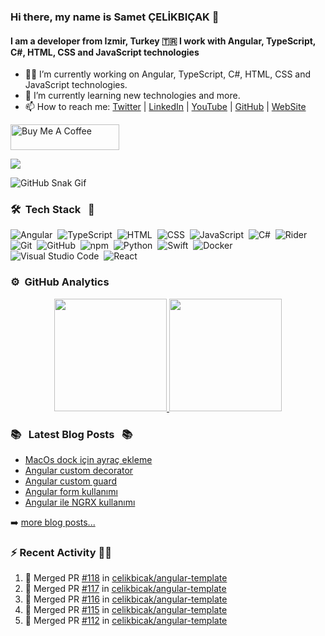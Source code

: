 ### Hi there, my name is Samet ÇELİKBIÇAK 👋
#### I am a developer from Izmir, Turkey 🇹🇷 I work with Angular, TypeScript, C#, HTML, CSS and JavaScript technologies

- 👨‍💻 I’m currently working on Angular, TypeScript, C#, HTML, CSS and JavaScript technologies.
- 🌱 I’m currently learning new technologies and more.
- 📫 How to reach me: [Twitter](https://twitter.com/sametcelikbicak) | [LinkedIn](https://www.linkedin.com/in/sametcelikbicak) | [YouTube](https://www.youtube.com/channel/UCS_Lum6iidluJodda7T7WKA) | [GitHub](https://github.com/sametcelikbicak) | [WebSite](https://sametcelikbicak.com/)

<a href="https://www.buymeacoffee.com/sametcelikbicak" target="_blank"><img src="https://cdn.buymeacoffee.com/buttons/default-yellow.png" alt="Buy Me A Coffee" height="41" width="174"></a>

![](https://komarev.com/ghpvc/?username=sametcelikbicak)

![GitHub Snak Gif](https://github.com/sametcelikbicak/sametcelikbicak/blob/output/github-contribution-grid-snake.svg)

<!--
**sametcelikbicak/sametcelikbicak** is a ✨ _special_ ✨ repository because its `README.md` (this file) appears on your GitHub profile.

Here are some ideas to get you started:

- 🔭 I’m currently working on ...
- 🌱 I’m currently learning ...
- 👯 I’m looking to collaborate on ...
- 🤔 I’m looking for help with ...
- 💬 Ask me about ...
- 📫 How to reach me: ...
- 😄 Pronouns: ...
- ⚡ Fun fact: ...
-->

### 🛠 &nbsp;Tech Stack &nbsp; 🧰


![Angular](https://img.shields.io/badge/-Angular-05122A?style=flat&logo=Angular)&nbsp;
![TypeScript](https://img.shields.io/badge/-TypeScript-05122A?style=flat&logo=TypeScript)&nbsp;
![HTML](https://img.shields.io/badge/-HTML-05122A?style=flat&logo=HTML5)&nbsp;
![CSS](https://img.shields.io/badge/-CSS-05122A?style=flat&logo=CSS3&logoColor=1572B6)&nbsp;
![JavaScript](https://img.shields.io/badge/-JavaScript-05122A?style=flat&logo=javascript)&nbsp;
![C#](https://img.shields.io/badge/-C%23-05122A?style=flat&logo=c-sharp)&nbsp;
![Rider](https://img.shields.io/badge/-Rider-05122A?style=flat&logo=jetbrains)&nbsp;
![Git](https://img.shields.io/badge/-Git-05122A?style=flat&logo=git)&nbsp;
![GitHub](https://img.shields.io/badge/-GitHub-05122A?style=flat&logo=github)&nbsp;
![npm](https://img.shields.io/badge/-npm-05122A?style=flat&logo=npm)&nbsp;
![Python](https://img.shields.io/badge/-Python-05122A?style=flat&logo=python)&nbsp;
![Swift](https://img.shields.io/badge/-Swift-05122A?style=flat&logo=Swift)&nbsp;
![Docker](https://img.shields.io/badge/-Docker-05122A?style=flat&logo=docker)&nbsp;
![Visual Studio Code](https://img.shields.io/badge/-Visual%20Studio%20Code-05122A?style=flat&logo=visual-studio-code&logoColor=007ACC)&nbsp;
![React](https://img.shields.io/badge/-React-05122A?style=flat&logo=React)&nbsp;

### ⚙️ &nbsp;GitHub Analytics
<p align="center">
<a href="https://github.com/sametcelikbicak">
  <img height="180em" src="https://github-readme-stats.vercel.app/api?username=sametcelikbicak&show_icons=true&theme=algolia&include_all_commits=true&count_private=true"/>
  <img height="180em" src="https://github-readme-stats.vercel.app/api/top-langs/?username=sametcelikbicak&layout=compact&langs_count=20&theme=algolia&hide=Jupyter%20Notebook"/>
</a>
</p>

### 📚 &nbsp; Latest Blog Posts &nbsp; 📚

<!-- BLOG-POST-LIST:START -->
- [MacOs dock için ayraç ekleme](https://sametcelikbicak.com/macos-dock-icin-ayrac-ekleme)
- [Angular custom decorator](https://sametcelikbicak.com/angular-custom-decorator)
- [Angular custom guard](https://sametcelikbicak.com/angular-custom-guard)
- [Angular form kullanımı](https://sametcelikbicak.com/angular-form-kullanimi)
- [Angular ile NGRX kullanımı](https://sametcelikbicak.com/angular-ile-ngrx-kullanimi)
<!-- BLOG-POST-LIST:END -->

➡️ [more blog posts...](https://sametcelikbicak.com)

### ⚡ Recent Activity 👨‍💻
<!--START_SECTION:activity-->
1. 🎉 Merged PR [#118](https://github.com/celikbicak/angular-template/pull/118) in [celikbicak/angular-template](https://github.com/celikbicak/angular-template)
2. 🎉 Merged PR [#117](https://github.com/celikbicak/angular-template/pull/117) in [celikbicak/angular-template](https://github.com/celikbicak/angular-template)
3. 🎉 Merged PR [#116](https://github.com/celikbicak/angular-template/pull/116) in [celikbicak/angular-template](https://github.com/celikbicak/angular-template)
4. 🎉 Merged PR [#115](https://github.com/celikbicak/angular-template/pull/115) in [celikbicak/angular-template](https://github.com/celikbicak/angular-template)
5. 🎉 Merged PR [#112](https://github.com/celikbicak/angular-template/pull/112) in [celikbicak/angular-template](https://github.com/celikbicak/angular-template)
<!--END_SECTION:activity-->
